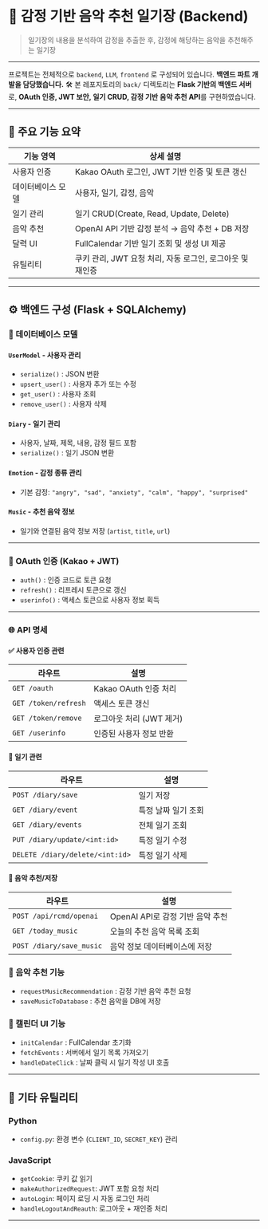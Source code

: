 # 🎼 감정 기반 음악 추천 일기장 (Backend)

> 일기장의 내용을 분석하여 감정을 추출한 후, 감정에 해당하는 음악을 추천해주는 일기장

---
 프로젝트는 전체적으로 `backend`, `LLM`, `frontend` 로 구성되어 있습니다.
 **백엔드 파트 개발을 담당했습니다.**
 🛠 본 레포지토리의 `back/` 디렉토리는 **Flask 기반의 백엔드 서버**로,
 **OAuth 인증, JWT 보안, 일기 CRUD, 감정 기반 음악 추천 API**를 구현하였습니다.

---

## 📌 주요 기능 요약

| 기능 영역       | 상세 설명                                                                 |
|----------------|----------------------------------------------------------------------------|
| 사용자 인증     | Kakao OAuth 로그인, JWT 기반 인증 및 토큰 갱신                             |
| 데이터베이스 모델 | 사용자, 일기, 감정, 음악             |
| 일기 관리       | 일기 CRUD(Create, Read, Update, Delete)                          |
| 음악 추천       | OpenAI API 기반 감정 분석 → 음악 추천 + DB 저장                             |
| 달력 UI         | FullCalendar 기반 일기 조회 및 생성 UI 제공                                |
| 유틸리티  | 쿠키 관리, JWT 요청 처리, 자동 로그인, 로그아웃 및 재인증                   |

---

## ⚙️ 백엔드 구성 (Flask + SQLAlchemy)

### 📁 데이터베이스 모델

#### `UserModel` - 사용자 관리
- `serialize()` : JSON 변환
- `upsert_user()` : 사용자 추가 또는 수정
- `get_user()` : 사용자 조회
- `remove_user()` : 사용자 삭제

#### `Diary` - 일기 관리
- 사용자, 날짜, 제목, 내용, 감정 필드 포함
- `serialize()` : 일기 JSON 변환

#### `Emotion` - 감정 종류 관리
- 기본 감정: `"angry", "sad", "anxiety", "calm", "happy", "surprised"`

#### `Music` - 추천 음악 정보
- 일기와 연결된 음악 정보 저장 (`artist`, `title`, `url`)

---

### 🔐 OAuth 인증 (Kakao + JWT)

- `auth()` : 인증 코드로 토큰 요청
- `refresh()` : 리프레시 토큰으로 갱신
- `userinfo()` : 액세스 토큰으로 사용자 정보 획득


---

### 🌐 API 명세

#### ✅ 사용자 인증 관련

| 라우트               | 설명                               |
|----------------------|------------------------------------|
| `GET /oauth`         | Kakao OAuth 인증 처리              |
| `GET /token/refresh` | 액세스 토큰 갱신                   |
| `GET /token/remove`  | 로그아웃 처리 (JWT 제거)          |
| `GET /userinfo`      | 인증된 사용자 정보 반환            |

#### 📓 일기 관련

| 라우트                            | 설명                             |
|----------------------------------|----------------------------------|
| `POST /diary/save`               | 일기 저장                         |
| `GET /diary/event`               | 특정 날짜 일기 조회              |
| `GET /diary/events`              | 전체 일기 조회                    |
| `PUT /diary/update/<int:id>`     | 특정 일기 수정                    |
| `DELETE /diary/delete/<int:id>`  | 특정 일기 삭제                    |

#### 🎵 음악 추천/저장

| 라우트                     | 설명                                  |
|---------------------------|---------------------------------------|
| `POST /api/rcmd/openai`   | OpenAI API로 감정 기반 음악 추천      |
| `GET /today_music`        | 오늘의 추천 음악 목록 조회            |
| `POST /diary/save_music`  | 음악 정보 데이터베이스에 저장         |


### 🎼 음악 추천 기능
- `requestMusicRecommendation` : 감정 기반 음악 추천 요청
- `saveMusicToDatabase` : 추천 음악을 DB에 저장

### 📅 캘린더 UI 기능
- `initCalendar` : FullCalendar 초기화
- `fetchEvents` : 서버에서 일기 목록 가져오기
- `handleDateClick` : 날짜 클릭 시 일기 작성 UI 호출

---

## 🧰 기타 유틸리티

### Python
- `config.py`: 환경 변수 (`CLIENT_ID`, `SECRET_KEY`) 관리

### JavaScript
- `getCookie`: 쿠키 값 읽기
- `makeAuthorizedRequest`: JWT 포함 요청 처리
- `autoLogin`: 페이지 로딩 시 자동 로그인 처리
- `handleLogoutAndReauth`: 로그아웃 + 재인증 처리

---
